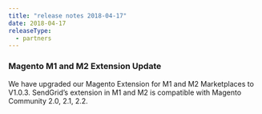 ```yaml
---
title: "release notes 2018-04-17"
date: 2018-04-17
releaseType:
  - partners
---
```

###	Magento M1 and M2 Extension Update

We have upgraded our Magento Extension for M1 and M2 Marketplaces to V1.0.3. SendGrid’s extension in M1 and M2 is compatible with Magento Community 2.0, 2.1, 2.2.